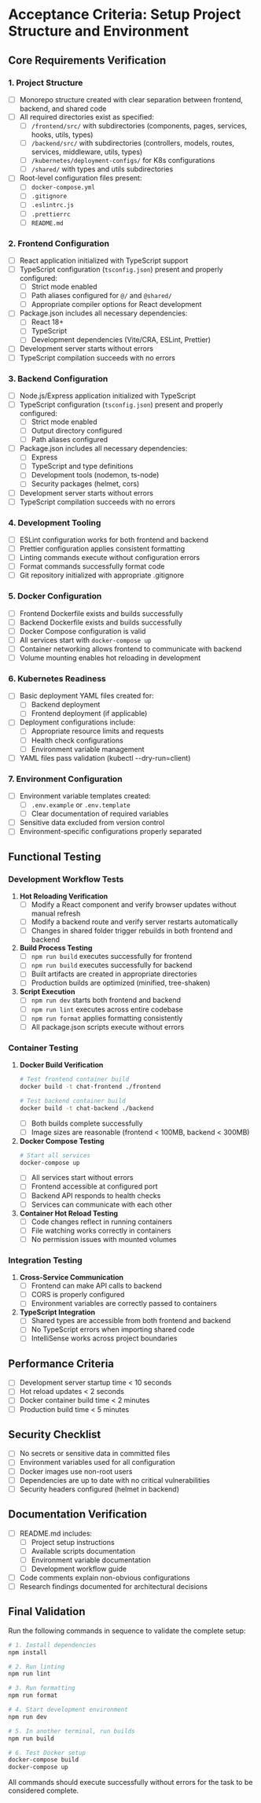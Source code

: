 # Acceptance Criteria: Setup Project Structure and Environment

## Core Requirements Verification

### 1. Project Structure

- [ ] Monorepo structure created with clear separation between frontend, backend, and shared code
- [ ] All required directories exist as specified:
  - [ ] `/frontend/src/` with subdirectories (components, pages, services, hooks, utils, types)
  - [ ] `/backend/src/` with subdirectories (controllers, models, routes, services, middleware, utils, types)
  - [ ] `/kubernetes/deployment-configs/` for K8s configurations
  - [ ] `/shared/` with types and utils subdirectories
- [ ] Root-level configuration files present:
  - [ ] `docker-compose.yml`
  - [ ] `.gitignore`
  - [ ] `.eslintrc.js`
  - [ ] `.prettierrc`
  - [ ] `README.md`

### 2. Frontend Configuration

- [ ] React application initialized with TypeScript support
- [ ] TypeScript configuration (`tsconfig.json`) present and properly configured:
  - [ ] Strict mode enabled
  - [ ] Path aliases configured for `@/` and `@shared/`
  - [ ] Appropriate compiler options for React development
- [ ] Package.json includes all necessary dependencies:
  - [ ] React 18+
  - [ ] TypeScript
  - [ ] Development dependencies (Vite/CRA, ESLint, Prettier)
- [ ] Development server starts without errors
- [ ] TypeScript compilation succeeds with no errors

### 3. Backend Configuration

- [ ] Node.js/Express application initialized with TypeScript
- [ ] TypeScript configuration (`tsconfig.json`) present and properly configured:
  - [ ] Strict mode enabled
  - [ ] Output directory configured
  - [ ] Path aliases configured
- [ ] Package.json includes all necessary dependencies:
  - [ ] Express
  - [ ] TypeScript and type definitions
  - [ ] Development tools (nodemon, ts-node)
  - [ ] Security packages (helmet, cors)
- [ ] Development server starts without errors
- [ ] TypeScript compilation succeeds with no errors

### 4. Development Tooling

- [ ] ESLint configuration works for both frontend and backend
- [ ] Prettier configuration applies consistent formatting
- [ ] Linting commands execute without configuration errors
- [ ] Format commands successfully format code
- [ ] Git repository initialized with appropriate .gitignore

### 5. Docker Configuration

- [ ] Frontend Dockerfile exists and builds successfully
- [ ] Backend Dockerfile exists and builds successfully
- [ ] Docker Compose configuration is valid
- [ ] All services start with `docker-compose up`
- [ ] Container networking allows frontend to communicate with backend
- [ ] Volume mounting enables hot reloading in development

### 6. Kubernetes Readiness

- [ ] Basic deployment YAML files created for:
  - [ ] Backend deployment
  - [ ] Frontend deployment (if applicable)
- [ ] Deployment configurations include:
  - [ ] Appropriate resource limits and requests
  - [ ] Health check configurations
  - [ ] Environment variable management
- [ ] YAML files pass validation (kubectl --dry-run=client)

### 7. Environment Configuration

- [ ] Environment variable templates created:
  - [ ] `.env.example` or `.env.template`
  - [ ] Clear documentation of required variables
- [ ] Sensitive data excluded from version control
- [ ] Environment-specific configurations properly separated

## Functional Testing

### Development Workflow Tests

1. **Hot Reloading Verification**
   - [ ] Modify a React component and verify browser updates without manual refresh
   - [ ] Modify a backend route and verify server restarts automatically
   - [ ] Changes in shared folder trigger rebuilds in both frontend and backend

2. **Build Process Testing**
   - [ ] `npm run build` executes successfully for frontend
   - [ ] `npm run build` executes successfully for backend
   - [ ] Built artifacts are created in appropriate directories
   - [ ] Production builds are optimized (minified, tree-shaken)

3. **Script Execution**
   - [ ] `npm run dev` starts both frontend and backend
   - [ ] `npm run lint` executes across entire codebase
   - [ ] `npm run format` applies formatting consistently
   - [ ] All package.json scripts execute without errors

### Container Testing

1. **Docker Build Verification**
   ```bash
   # Test frontend container build
   docker build -t chat-frontend ./frontend
   
   # Test backend container build
   docker build -t chat-backend ./backend
   ```
   - [ ] Both builds complete successfully
   - [ ] Image sizes are reasonable (frontend < 100MB, backend < 300MB)

2. **Docker Compose Testing**
   ```bash
   # Start all services
   docker-compose up
   ```
   - [ ] All services start without errors
   - [ ] Frontend accessible at configured port
   - [ ] Backend API responds to health checks
   - [ ] Services can communicate with each other

3. **Container Hot Reload Testing**
   - [ ] Code changes reflect in running containers
   - [ ] File watching works correctly in containers
   - [ ] No permission issues with mounted volumes

### Integration Testing

1. **Cross-Service Communication**
   - [ ] Frontend can make API calls to backend
   - [ ] CORS is properly configured
   - [ ] Environment variables are correctly passed to containers

2. **TypeScript Integration**
   - [ ] Shared types are accessible from both frontend and backend
   - [ ] No TypeScript errors when importing shared code
   - [ ] IntelliSense works across project boundaries

## Performance Criteria

- [ ] Development server startup time < 10 seconds
- [ ] Hot reload updates < 2 seconds
- [ ] Docker container build time < 2 minutes
- [ ] Production build time < 5 minutes

## Security Checklist

- [ ] No secrets or sensitive data in committed files
- [ ] Environment variables used for all configuration
- [ ] Docker images use non-root users
- [ ] Dependencies are up to date with no critical vulnerabilities
- [ ] Security headers configured (helmet in backend)

## Documentation Verification

- [ ] README.md includes:
  - [ ] Project setup instructions
  - [ ] Available scripts documentation
  - [ ] Environment variable documentation
  - [ ] Development workflow guide
- [ ] Code comments explain non-obvious configurations
- [ ] Research findings documented for architectural decisions

## Final Validation

Run the following commands in sequence to validate the complete setup:

```bash
# 1. Install dependencies
npm install

# 2. Run linting
npm run lint

# 3. Run formatting
npm run format

# 4. Start development environment
npm run dev

# 5. In another terminal, run builds
npm run build

# 6. Test Docker setup
docker-compose build
docker-compose up
```

All commands should execute successfully without errors for the task to be considered complete.
